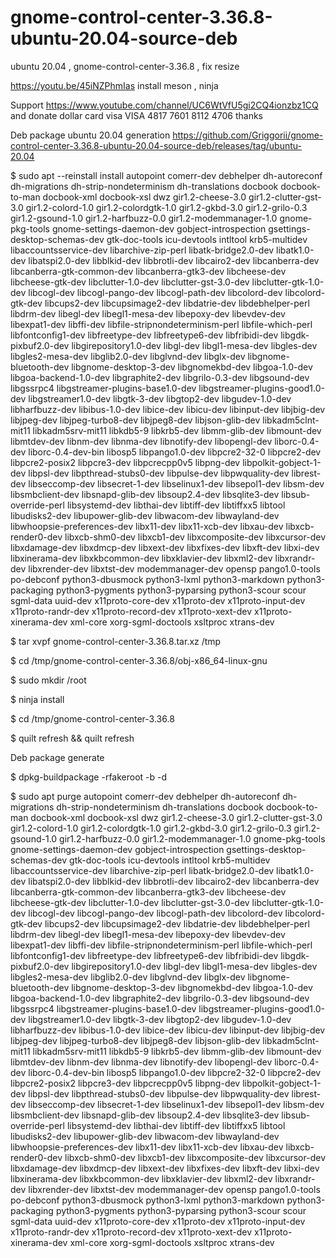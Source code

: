 # gnome-control-center-3.36.8-ubuntu-20.04-source-deb
ubuntu 20.04 , gnome-control-center-3.36.8 , fix resize

https://youtu.be/45iNZPhmIas install meson , ninja

Support https://www.youtube.com/channel/UC6WtVfU5gi2CQ4ionzbz1CQ and donate dollar card visa VISA 4817 7601 8112 4706 thanks

Deb package ubuntu 20.04 generation https://github.com/Griggorii/gnome-control-center-3.36.8-ubuntu-20.04-source-deb/releases/tag/ubuntu-20.04

$ sudo apt --reinstall install autopoint comerr-dev debhelper dh-autoreconf dh-migrations dh-strip-nondeterminism dh-translations docbook docbook-to-man docbook-xml docbook-xsl dwz gir1.2-cheese-3.0 gir1.2-clutter-gst-3.0 gir1.2-colord-1.0 gir1.2-colordgtk-1.0 gir1.2-gkbd-3.0 gir1.2-grilo-0.3 gir1.2-gsound-1.0 gir1.2-harfbuzz-0.0 gir1.2-modemmanager-1.0 gnome-pkg-tools gnome-settings-daemon-dev gobject-introspection gsettings-desktop-schemas-dev gtk-doc-tools icu-devtools intltool krb5-multidev libaccountsservice-dev libarchive-zip-perl libatk-bridge2.0-dev libatk1.0-dev libatspi2.0-dev libblkid-dev libbrotli-dev libcairo2-dev libcanberra-dev libcanberra-gtk-common-dev libcanberra-gtk3-dev libcheese-dev libcheese-gtk-dev libclutter-1.0-dev libclutter-gst-3.0-dev libclutter-gtk-1.0-dev libcogl-dev libcogl-pango-dev libcogl-path-dev libcolord-dev libcolord-gtk-dev libcups2-dev libcupsimage2-dev libdatrie-dev libdebhelper-perl libdrm-dev libegl-dev libegl1-mesa-dev libepoxy-dev libevdev-dev libexpat1-dev libffi-dev libfile-stripnondeterminism-perl libfile-which-perl libfontconfig1-dev libfreetype-dev libfreetype6-dev libfribidi-dev libgdk-pixbuf2.0-dev libgirepository1.0-dev libgl-dev libgl1-mesa-dev libgles-dev libgles2-mesa-dev libglib2.0-dev libglvnd-dev libglx-dev libgnome-bluetooth-dev libgnome-desktop-3-dev libgnomekbd-dev libgoa-1.0-dev libgoa-backend-1.0-dev libgraphite2-dev libgrilo-0.3-dev libgsound-dev libgssrpc4 libgstreamer-plugins-base1.0-dev libgstreamer-plugins-good1.0-dev libgstreamer1.0-dev libgtk-3-dev libgtop2-dev libgudev-1.0-dev libharfbuzz-dev libibus-1.0-dev libice-dev libicu-dev libinput-dev libjbig-dev libjpeg-dev libjpeg-turbo8-dev libjpeg8-dev libjson-glib-dev libkadm5clnt-mit11 libkadm5srv-mit11 libkdb5-9 libkrb5-dev libmm-glib-dev libmount-dev libmtdev-dev libnm-dev libnma-dev libnotify-dev libopengl-dev liborc-0.4-dev liborc-0.4-dev-bin libosp5 libpango1.0-dev libpcre2-32-0 libpcre2-dev libpcre2-posix2 libpcre3-dev libpcrecpp0v5 libpng-dev libpolkit-gobject-1-dev libpsl-dev libpthread-stubs0-dev libpulse-dev libpwquality-dev librest-dev libseccomp-dev libsecret-1-dev libselinux1-dev libsepol1-dev libsm-dev libsmbclient-dev libsnapd-glib-dev libsoup2.4-dev libsqlite3-dev libsub-override-perl libsystemd-dev libthai-dev libtiff-dev libtiffxx5 libtool libudisks2-dev libupower-glib-dev libwacom-dev libwayland-dev libwhoopsie-preferences-dev libx11-dev libx11-xcb-dev libxau-dev libxcb-render0-dev libxcb-shm0-dev libxcb1-dev libxcomposite-dev libxcursor-dev libxdamage-dev libxdmcp-dev libxext-dev libxfixes-dev libxft-dev libxi-dev libxinerama-dev libxkbcommon-dev libxklavier-dev libxml2-dev libxrandr-dev libxrender-dev libxtst-dev modemmanager-dev opensp pango1.0-tools po-debconf python3-dbusmock python3-lxml python3-markdown python3-packaging python3-pygments python3-pyparsing python3-scour scour sgml-data uuid-dev x11proto-core-dev x11proto-dev x11proto-input-dev x11proto-randr-dev x11proto-record-dev x11proto-xext-dev x11proto-xinerama-dev xml-core xorg-sgml-doctools xsltproc xtrans-dev

$ tar xvpf gnome-control-center-3.36.8.tar.xz /tmp

$ cd /tmp/gnome-control-center-3.36.8/obj-x86_64-linux-gnu

$ sudo mkdir /root

$ ninja install

$ cd /tmp/gnome-control-center-3.36.8

$ quilt refresh && quilt refresh

Deb package generate

$ dpkg-buildpackage -rfakeroot -b -d

$ sudo apt purge autopoint comerr-dev debhelper dh-autoreconf dh-migrations dh-strip-nondeterminism dh-translations docbook docbook-to-man docbook-xml docbook-xsl dwz gir1.2-cheese-3.0 gir1.2-clutter-gst-3.0 gir1.2-colord-1.0 gir1.2-colordgtk-1.0 gir1.2-gkbd-3.0 gir1.2-grilo-0.3 gir1.2-gsound-1.0 gir1.2-harfbuzz-0.0 gir1.2-modemmanager-1.0 gnome-pkg-tools gnome-settings-daemon-dev gobject-introspection gsettings-desktop-schemas-dev gtk-doc-tools icu-devtools intltool krb5-multidev libaccountsservice-dev libarchive-zip-perl libatk-bridge2.0-dev libatk1.0-dev libatspi2.0-dev libblkid-dev libbrotli-dev libcairo2-dev libcanberra-dev libcanberra-gtk-common-dev libcanberra-gtk3-dev libcheese-dev libcheese-gtk-dev libclutter-1.0-dev libclutter-gst-3.0-dev libclutter-gtk-1.0-dev libcogl-dev libcogl-pango-dev libcogl-path-dev libcolord-dev libcolord-gtk-dev libcups2-dev libcupsimage2-dev libdatrie-dev libdebhelper-perl libdrm-dev libegl-dev libegl1-mesa-dev libepoxy-dev libevdev-dev libexpat1-dev libffi-dev libfile-stripnondeterminism-perl libfile-which-perl libfontconfig1-dev libfreetype-dev libfreetype6-dev libfribidi-dev libgdk-pixbuf2.0-dev libgirepository1.0-dev libgl-dev libgl1-mesa-dev libgles-dev libgles2-mesa-dev libglib2.0-dev libglvnd-dev libglx-dev libgnome-bluetooth-dev libgnome-desktop-3-dev libgnomekbd-dev libgoa-1.0-dev libgoa-backend-1.0-dev libgraphite2-dev libgrilo-0.3-dev libgsound-dev libgssrpc4 libgstreamer-plugins-base1.0-dev libgstreamer-plugins-good1.0-dev libgstreamer1.0-dev libgtk-3-dev libgtop2-dev libgudev-1.0-dev libharfbuzz-dev libibus-1.0-dev libice-dev libicu-dev libinput-dev libjbig-dev libjpeg-dev libjpeg-turbo8-dev libjpeg8-dev libjson-glib-dev libkadm5clnt-mit11 libkadm5srv-mit11 libkdb5-9 libkrb5-dev libmm-glib-dev libmount-dev libmtdev-dev libnm-dev libnma-dev libnotify-dev libopengl-dev liborc-0.4-dev liborc-0.4-dev-bin libosp5 libpango1.0-dev libpcre2-32-0 libpcre2-dev libpcre2-posix2 libpcre3-dev libpcrecpp0v5 libpng-dev libpolkit-gobject-1-dev libpsl-dev libpthread-stubs0-dev libpulse-dev libpwquality-dev librest-dev libseccomp-dev libsecret-1-dev libselinux1-dev libsepol1-dev libsm-dev libsmbclient-dev libsnapd-glib-dev libsoup2.4-dev libsqlite3-dev libsub-override-perl libsystemd-dev libthai-dev libtiff-dev libtiffxx5 libtool libudisks2-dev libupower-glib-dev libwacom-dev libwayland-dev libwhoopsie-preferences-dev libx11-dev libx11-xcb-dev libxau-dev libxcb-render0-dev libxcb-shm0-dev libxcb1-dev libxcomposite-dev libxcursor-dev libxdamage-dev libxdmcp-dev libxext-dev libxfixes-dev libxft-dev libxi-dev libxinerama-dev libxkbcommon-dev libxklavier-dev libxml2-dev libxrandr-dev libxrender-dev libxtst-dev modemmanager-dev opensp pango1.0-tools po-debconf python3-dbusmock python3-lxml python3-markdown python3-packaging python3-pygments python3-pyparsing python3-scour scour sgml-data uuid-dev x11proto-core-dev x11proto-dev x11proto-input-dev x11proto-randr-dev x11proto-record-dev x11proto-xext-dev x11proto-xinerama-dev xml-core xorg-sgml-doctools xsltproc xtrans-dev




